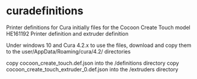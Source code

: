 # curadefinitions
Printer definitions for Cura
initially files for the Cocoon Create Touch model HE161192
Printer definition and extruder definition

Under windows 10 and Cura 4.2.x
to use the files, download and copy them to the user/AppData/Roaming/cura/4.2/ directories

copy cocoon_create_touch.def.json into the /definitions directory
copy cocoon_create_touch_extruder_0.def.json into the /extruders directory

